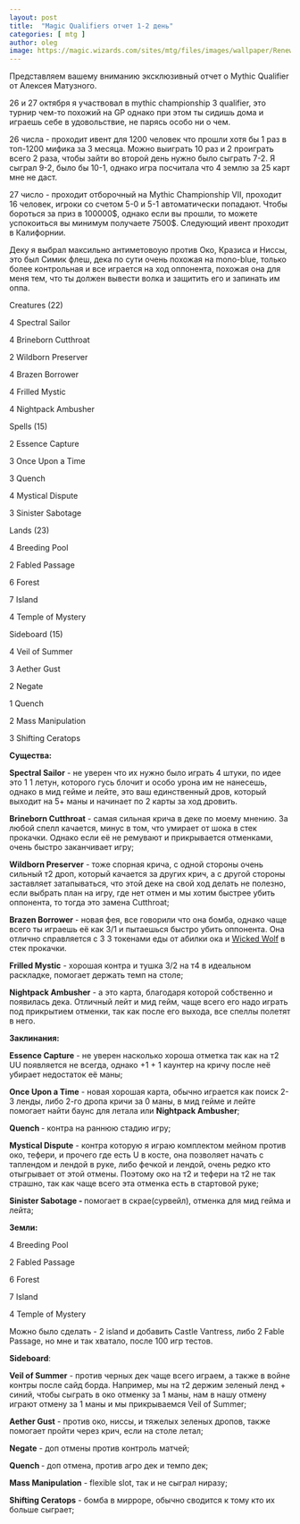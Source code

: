 ```yaml
---
layout: post
title:  "Magic Qualifiers отчет 1-2 день"
categories: [ mtg ]
author: oleg
image: https://magic.wizards.com/sites/mtg/files/images/wallpaper/Renewal_ELD_1920x1080.jpg
---
```

Представляем вашему вниманию эксклюзивный отчет о Mythic Qualifier от Алексея Матузного.

<p><span style="font-weight: 400;">26 и 27 октября я участвовал в mythic championship 3 qualifier, это турнир чем-то похожий на GP однако при этом ты сидишь дома и играешь себе в удовольствие, не парясь особо ни о чем.</span></p>
<p><span style="font-weight: 400;">26 числа - проходит ивент для 1200 человек что прошли хотя бы 1 раз в топ-1200 мифика за 3 месяца. Можно выиграть 10 раз и 2 проиграть всего 2 раза, чтобы зайти во второй день нужно было сыграть 7-2. Я сыграл 9-2, было бы 10-1, однако игра посчитала что 4 землю за 25 карт мне не даст.</span></p>
<p><span style="font-weight: 400;">27 число - проходит отборочный на </span><span style="font-weight: 400;">Mythic Championship VII, проходит 16 человек, игроки со счетом 5-0 и 5-1 автоматически попадают. Чтобы бороться за приз в 100000$, однако если вы прошли, то можете успокоиться вы минимум получаете 7500$. Следующий ивент проходит в Калифорнии.</span></p>
<p><span style="font-weight: 400;">Деку я выбрал максильно антиметовоую против Око, Кразиса и Ниссы, это был Симик флеш, дека по сути очень похожая на mono-blue, только более контрольная и все играется на ход оппонента, похожая она для меня тем, что ты должен вывести волка и защитить его и запинать им оппа.</span></p>
<p><span style="font-weight: 400;">Creatures (22)</span></p>
<p><span style="font-weight: 400;">4</span> <span style="font-weight: 400;">Spectral Sailor</span></p>
<p><span style="font-weight: 400;">4</span> <span style="font-weight: 400;">Brineborn Cutthroat</span></p>
<p><span style="font-weight: 400;">2</span> <span style="font-weight: 400;">Wildborn Preserver</span></p>
<p><span style="font-weight: 400;">4</span> <span style="font-weight: 400;">Brazen Borrower</span></p>
<p><span style="font-weight: 400;">4</span> <span style="font-weight: 400;">Frilled Mystic</span></p>
<p><span style="font-weight: 400;">4</span> <span style="font-weight: 400;">Nightpack Ambusher</span></p>
<p><span style="font-weight: 400;">Spells (15)</span></p>
<p><span style="font-weight: 400;">2</span> <span style="font-weight: 400;">Essence Capture</span></p>
<p><span style="font-weight: 400;">3</span> <span style="font-weight: 400;">Once Upon a Time</span></p>
<p><span style="font-weight: 400;">3</span> <span style="font-weight: 400;">Quench</span></p>
<p><span style="font-weight: 400;">4</span> <span style="font-weight: 400;">Mystical Dispute</span></p>
<p><span style="font-weight: 400;">3</span> <span style="font-weight: 400;">Sinister Sabotage</span></p>
<p><span style="font-weight: 400;">Lands (23)</span></p>
<p><span style="font-weight: 400;">4</span> <span style="font-weight: 400;">Breeding Pool</span></p>
<p><span style="font-weight: 400;">2</span> <span style="font-weight: 400;">Fabled Passage</span></p>
<p><span style="font-weight: 400;">6</span> <span style="font-weight: 400;">Forest</span></p>
<p><span style="font-weight: 400;">7</span> <span style="font-weight: 400;">Island</span></p>
<p><span style="font-weight: 400;">4</span> <span style="font-weight: 400;">Temple of Mystery</span></p>
<p><span style="font-weight: 400;">Sideboard (15)</span></p>
<p><span style="font-weight: 400;">4</span> <span style="font-weight: 400;">Veil of Summer</span></p>
<p><span style="font-weight: 400;">3</span> <span style="font-weight: 400;">Aether Gust</span></p>
<p><span style="font-weight: 400;">2</span> <span style="font-weight: 400;">Negate</span></p>
<p><span style="font-weight: 400;">1</span> <span style="font-weight: 400;">Quench</span></p>
<p><span style="font-weight: 400;">2</span> <span style="font-weight: 400;">Mass Manipulation</span></p>
<p><span style="font-weight: 400;">3</span> <span style="font-weight: 400;">Shifting Ceratops</span></p>
<p><b>Существа:</b></p>
<p><b>Spectral Sailor</b><span style="font-weight: 400;"> - не уверен что их нужно было играть 4 штуки, по идее это 1 1 летун, которого гусь блочит и особо урона им не нанесешь, однако в мид гейме и лейте, это ваш единственный дров, который выходит на 5+ маны и начинает по 2 карты за ход дровить.</span></p>
<p><b>Brineborn Cutthroat</b><span style="font-weight: 400;"> - самая сильная крича в деке по моему мнению. За любой спелл качается, минус в том, что умирает от шока в стек прокачки. Однако если её не ремувают и прикрывается отменками, очень быстро заканчивает игру;</span></p>
<p><b>Wildborn Preserver</b><span style="font-weight: 400;"> - тоже спорная крича, с одной стороны очень сильный т2 дроп, который качается за других крич, а с другой стороны заставляет затапываться, что этой деке на свой ход делать не полезно, если выбрать план на игру, где нет отмен и мы хотим быстрее убить оппонента, то тогда это замена Cutthroat;</span></p>
<p><b>Brazen Borrower</b><span style="font-weight: 400;"> - новая фея, все говорили что она бомба, однако чаще всего ты играешь её как 3/1 и пытаешься быстро убить оппонента. Она отлично справляется с 3 3 токенами еды от абилки ока и </span><a href="https://www.mtggoldfish.com/price/Throne+of+Eldraine/Wicked+Wolf#paper"><span style="font-weight: 400;">Wicked Wolf</span></a><span style="font-weight: 400;"> в стек прокачки.</span></p>
<p><b>Frilled Mystic</b><span style="font-weight: 400;"> - хорошая контра и тушка 3/2 на т4 в идеальном раскладке, помогает держать темп на столе;</span></p>
<p><b>Nightpack Ambusher</b><span style="font-weight: 400;"> - а это карта, благодаря которой собственно и появилась дека. Отличный лейт и мид гейм, чаще всего его надо играть под прикрытием отменки, так как после его выхода, все спеллы полетят в него.</span></p>
<p><b>Заклинания:</b></p>
<p><b>Essence Capture</b><span style="font-weight: 400;"> - не уверен насколько хороша отметка так как на т2 UU появляется не всегда, однако +1 + 1 каунтер на кричу после неё убирает недостаток её маны;</span></p>
<p><b>Once Upon a Time</b><span style="font-weight: 400;"> - новая хорошая карта, обычно играется как поиск 2-3 ленды, либо 2-го дропа кричи за 0 маны, в мид гейме и лейте помогает найти баунс для летала или </span><b>Nightpack Ambusher</b><span style="font-weight: 400;">;</span></p>
<p><b>Quench </b><span style="font-weight: 400;">- контра на раннюю стадию игру;&nbsp;</span></p>
<p><b>Mystical Dispute</b><span style="font-weight: 400;"> - контра которую я играю комплектом мейном против око, тефери, и прочего где есть U в косте, она позволяет начать с таплендом и лендой в руке, либо фечкой и лендой, очень редко кто отыгрывает от этой отмены. Поэтому око на т2 и тефери на т2 не так страшно, так как чаще всего эта отменка есть в стартовой руке;</span></p>
<p><b>Sinister Sabotage - </b><span style="font-weight: 400;">помогает в скрае(сурвейл), отменка для мид гейма и лейта;</span></p>
<p><b>Земли:</b></p>
<p><span style="font-weight: 400;">4</span> <span style="font-weight: 400;">Breeding Pool</span></p>
<p><span style="font-weight: 400;">2</span> <span style="font-weight: 400;">Fabled Passage</span></p>
<p><span style="font-weight: 400;">6</span> <span style="font-weight: 400;">Forest</span></p>
<p><span style="font-weight: 400;">7</span> <span style="font-weight: 400;">Island</span></p>
<p><span style="font-weight: 400;">4</span> <span style="font-weight: 400;">Temple of Mystery</span></p>
<p><span style="font-weight: 400;">Можно было сделать - 2 island и добавить Castle Vantress, либо 2 Fable Passage, но мне и так хватало, после 100 игр тестов.</span></p>
<p><b>Sideboard</b><span style="font-weight: 400;">:</span></p>
<p><b>Veil of Summer</b><span style="font-weight: 400;"> - против черных дек чаще всего играем, а также в войне контры после сайд борда. Например, мы на т2 держим зеленый ленд + синий, чтобы сыграть в око отменку за 1 маны, нам в нашу отмену играют отмену за 1 маны и мы прикрываемся Veil of Summer;</span></p>
<p><b>Aether Gust</b><span style="font-weight: 400;"> - против око, ниссы, и тяжелых зеленых дропов, также помогает пройти через крич, если на столе летал;</span></p>
<p><b>Negate</b> <span style="font-weight: 400;">- доп отмены против контроль матчей;</span></p>
<p><b>Quench </b><span style="font-weight: 400;">- доп отмена, против агро дек и темпо дек;</span></p>
<p><b>Mass Manipulation</b><span style="font-weight: 400;"> - flexible slot, так и не сыграл ниразу;</span></p>
<p><b>Shifting Ceratops</b><span style="font-weight: 400;"> - бомба в мирроре, обычно сводится к тому кто их больше сыграет;</span></p>
